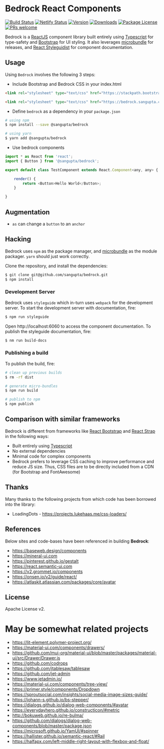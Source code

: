 # Bedrock React Components

[![Build Status][travis-badge]][travis-url]
[![Netlify Status][netlify-badge]][netlify-url]
[![Version][version-badge]][version-url]
[![Downloads][downloads-badge]][downloads-url]
[![Package License][license-badge]][license-url]
[![PRs welcome][pr-badge]][pr-url]

Bedrock is a [ReactJS][reactjs] component library built entirely using [Typescript][typescript] for type-safety and [Bootstrap][bootstrap] for UI styling. It also leverages [microbundle][microbundle] for releases, and [React Styleguidist][styleguidist] for component documentation.

## Usage

Using `Bedrock` involves the following 3 steps:

* Include Bootstrap and Bedrock CSS in your index.html

```html
<link rel="stylesheet" type="text/css" href="https://stackpath.bootstrapcdn.com/bootstrap/4.4.1/css/bootstrap.min.css" integrity="sha384-Vkoo8x4CGsO3+Hhxv8T/Q5PaXtkKtu6ug5TOeNV6gBiFeWPGFN9MuhOf23Q9Ifjh" crossorigin="anonymous">

<link rel="stylesheet" type="text/css" href="https://bedrock.sangupta.com/assets/css/bedrock.css">
```

* Define `bedrock` as a dependency in your `package.json`

```sh
# using npm
$ npm install --save @sangupta/bedrock

# using yarn
$ yarn add @sangupta/bedrock
```
* Use bedrock components

```js
import * as React from 'react';
import { Button } from '@sangupta/bedrock';

export default class TestComponent extends React.Component<any, any> {

    render() {
        return <Button>Hello World</Button>;
    }

}
```

## Augmentation

* `as` can change a `button` to an `anchor`

## Hacking

Bedrock uses `npm` as the package manager, and [microbundle][microbundle] as the module packager. `yarn` should just work correctly.

Clone the repository, and install the dependencies:

```sh
$ git clone git@github.com/sangupta/bedrock.git
$ npm install
```

### Development Server

Bedrock uses `styleguide` which in-turn uses `webpack` for the development
server. To start the development server with documentation, fire:

```sh
$ npm run styleguide
```

Open http://localhost:6060 to access the component documentation. To publish the styleguide documentation, fire:

```sh
$ nm run build-docs
```

### Publishing a build

To publish the build, fire:

```sh
# clean up previous builds
$ rm -rf dist

# generate micro-bundles
$ npm run build

# publish to npm
$ npm publish
```

## Comparison with similar frameworks

Bedrock is different from frameworks like [React Bootstrap][react-bootstrap] and [React Strap][reactstrap] in the following ways:

* Built entirely using [Typescript][typescript]
* No external dependencies
* Minimal code for complex components
* Bedrock prefers to leverage CSS caching to improve performance and reduce JS size. Thus, CSS files are to be directly included from a CDN (for Bootstrap and FontAwesome)

## Thanks

Many thanks to the following projects from which code has been borrowed into the library:

* LoadingDots - https://projects.lukehaas.me/css-loaders/

## References

Below sites and code-bases have been referenced in building **Bedrock**:

* https://baseweb.design/components
* https://mineral-ui.com
* https://pinterest.github.io/gestalt
* https://react.semantic-ui.com
* https://v2.grommet.io/components
* https://onsen.io/v2/guide/react/
* https://atlaskit.atlassian.com/packages/core/avatar

## License

Apache License v2.


[npm]: https://www.npmjs.com/
[travis-badge]: https://img.shields.io/travis/sangupta/bedrock.svg?style=flat-square
[travis-url]: https://travis-ci.org/sangupta/bedrock
[netlify-badge]: https://img.shields.io/netlify/a8029857-1dd5-43b6-90cf-817ec5ee925e?style=flat-square
[netlify-url]: https://app.netlify.com/sites/elastic-mcnulty-1ba012/deploys
[version-badge]: https://img.shields.io/npm/v/@sangupta/bedrock.svg?style=flat-square
[version-url]: https://github.com/sangupta/bedrock
[downloads-badge]: https://img.shields.io/npm/dm/@sangupta/bedrock.svg?style=flat-square
[downloads-url]: https://github.com/sangupta/bedrock
[license-badge]: https://img.shields.io/npm/l/@sangupta/bedrock.svg?style=flat-square
[license-url]: https://github.com/sangupta/bedrock/blob/master/LICENSE
[pr-badge]: https://img.shields.io/badge/PRs-welcome-brightgreen.svg?style=flat-square
[pr-url]: http://makeapullrequest.com
[reactjs]: https://reactjs.org/
[typescript]: https://www.typescriptlang.org/
[bootstrap]: https://getbootstrap.com/
[microbundle]: https://github.com/developit/microbundle
[react-bootstrap]: https://react-bootstrap.github.io/
[reactstrap]: https://reactstrap.github.io/
[styleguidist]: https://github.com/styleguidist/react-styleguidist


# May be somewhat related projects

* https://lit-element.polymer-project.org/
* https://material-ui.com/components/drawers/
* https://github.com/mui-org/material-ui/blob/master/packages/material-ui/src/Drawer/Drawer.js
* https://github.com/codrops
* https://github.com/jtablesaw/tablesaw
* https://github.com/jet-admin
* https://www.jetadmin.io/
* https://material-ui.com/components/tree-view/
* https://primer.style/components/Dropdown
* https://sproutsocial.com/insights/social-media-image-sizes-guide/
* https://johann-s.github.io/bs-stepper/
* https://dialogs.github.io/dialog-web-components/#avatar
* https://everydayhero.github.io/constructicon/#metric
* http://bokuweb.github.io/re-bulma/
* https://github.com/dialogs/dialog-web-components/blob/master/package.json
* https://microsoft.github.io/YamUI/#spinner
* https://hallister.github.io/semantic-react/#Rail
* https://halfapx.com/left-middle-right-layout-with-flexbox-and-float/
